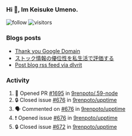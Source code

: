 ### Hi 👋, Im Keisuke Umeno.

<!--
**9renpoto/9renpoto** is a ✨ _special_ ✨ repository because its `README.md` (this file) appears on your GitHub profile.

Here are some ideas to get you started:

- 🔭 I’m currently working on ...
- 🌱 I’m currently learning ...
- 👯 I’m looking to collaborate on ...
- 🤔 I’m looking for help with ...
- 💬 Ask me about ...
- 📫 How to reach me: ...
- 😄 Pronouns: ...
- ⚡ Fun fact: ...
-->

![follow](https://img.shields.io/github/followers/9renpoto?label=Follow&style=social)
![visitors](https://komarev.com/ghpvc/?username=9renpoto&label=Profile%20views&color=0e75b6&style=flat)

### Blogs posts

<!-- BLOG-POST-LIST:START -->
- [Thank you Google Domain](https://9renpoto.win/entry/2023/07/08/new-domain)
- [ストック情報の優位性を私生活で評価する](https://9renpoto.win/entry/2023/05/28/stock)
- [Post blog rss feed via dlvrit](https://9renpoto.win/entry/2023/05/21/twitter-post)
<!-- BLOG-POST-LIST:END -->

### Activity

<!--START_SECTION:activity-->
1. 💪 Opened PR [#1695](https://github.com/9renpoto/.59-node/pull/1695) in [9renpoto/.59-node](https://github.com/9renpoto/.59-node)
2. 🔒 Closed issue [#676](https://github.com/9renpoto/upptime/issues/676) in [9renpoto/upptime](https://github.com/9renpoto/upptime)
3. 🗣 Commented on [#676](https://github.com/9renpoto/upptime/issues/676) in [9renpoto/upptime](https://github.com/9renpoto/upptime)
4. ❗ Opened issue [#676](https://github.com/9renpoto/upptime/issues/676) in [9renpoto/upptime](https://github.com/9renpoto/upptime)
5. 🔒 Closed issue [#672](https://github.com/9renpoto/upptime/issues/672) in [9renpoto/upptime](https://github.com/9renpoto/upptime)
<!--END_SECTION:activity-->

<!--START_SECTION:waka-->
<!--END_SECTION:waka-->

